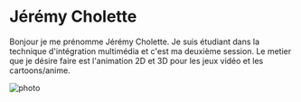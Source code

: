 # Jérémy Cholette

Bonjour je me prénomme Jérémy Cholette. Je suis étudiant dans la technique d'intégration multimédia et c'est ma deuxième session. Le metier que je désire faire est l'animation 2D et 3D pour les jeux vidéo et les cartoons/anime. 


![photo]()

